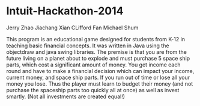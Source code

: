 Intuit-Hackathon-2014
=====================
Jerry Zhao
Jiachang Xian
CLifford Fan
Michael Shum

This program is an educational game designed for students from K-12 in teaching basic financial concepts. It was written in Java using the objectdraw and java swing libraries. The premise is that you are from the future living on a planet about to explode and must purchase 5 space ship parts, which cost a significant amount of money. You get income each round and have to make a financial decision which can impact your income, current money, and space ship parts. If you run out of time or lose all your money you lose. Thus the player must learn to budget their money (and not purchase the spaceship parts too quickly all at once) as well as invest smartly. (Not all investments are created equal!)
